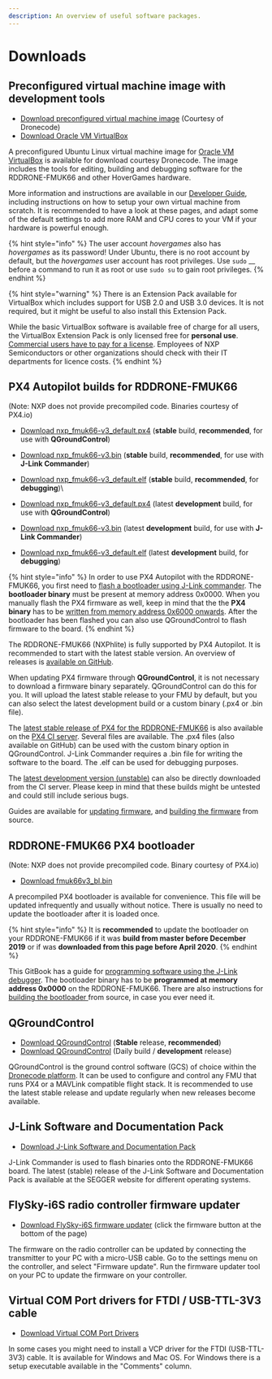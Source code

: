 ```yaml
---
description: An overview of useful software packages.
---
```


# Downloads

## Preconfigured virtual machine image with development tools

* [Download preconfigured virtual machine image](https://s3-us-west-2.amazonaws.com/hovergames/Hovergames-VM-2019-04-08.ova) (Courtesy of Dronecode)
* [Download Oracle VM VirtualBox](https://www.virtualbox.org/wiki/Downloads)

A preconfigured Ubuntu Linux virtual machine image for [Oracle VM VirtualBox](https://www.virtualbox.org/) is available for download courtesy Dronecode. The image includes the tools for editing, building and debugging software for the RDDRONE-FMUK66 and other HoverGames hardware.&#x20;

More information and instructions are available in our [Developer Guide](developerguide/tools/), including instructions on how to setup your own virtual machine from scratch. It is recommended to have a look at these pages, and adapt some of the default settings to add more RAM and CPU cores to your VM if your hardware is powerful enough.

{% hint style="info" %}
The user account _hovergames_ also has _hovergames_ as its password! Under Ubuntu, there is no root account by default, but the _hovergames_ user account has root privileges. Use `sudo` __ before a command to run it as root or use `sudo su` to gain root privileges.
{% endhint %}

{% hint style="warning" %}
There is an Extension Pack available for VirtualBox which includes support for USB 2.0 and USB 3.0 devices. It is not required, but it might be useful to also install this Extension Pack.

While the basic VirtualBox software is available free of charge for all users, the VirtualBox Extension Pack is only licensed free for **personal use**. [Commercial users have to pay for a license](https://www.virtualbox.org/wiki/Licensing\_FAQ). Employees of NXP Semiconductors or other organizations should check with their IT departments for licence costs.
{% endhint %}

## PX4 Autopilot builds for RDDRONE-FMUK66

(Note: NXP does not provide precompiled code. Binaries courtesy of PX4.io)

* [Download nxp\_fmuk66-v3\_default.px4](http://ci.px4.io/job/PX4\_misc/job/Firmware-compile/job/stable/lastSuccessfulBuild/artifact/build/nxp\_fmuk66-v3\_default/nxp\_fmuk66-v3\_default.px4) (**stable** build, **recommended**, for use with **QGroundControl**)
* [Download nxp\_fmuk66-v3.bin](http://ci.px4.io/job/PX4\_misc/job/Firmware-compile/job/stable/lastSuccessfulBuild/artifact/build/nxp\_fmuk66-v3\_default/nxp\_fmuk66-v3.bin) (**stable** build, **recommended**, for use with **J-Link Commander**)
* [Download nxp\_fmuk66-v3\_default.elf](http://ci.px4.io/job/PX4\_misc/job/Firmware-compile/job/stable/lastSuccessfulBuild/artifact/build/nxp\_fmuk66-v3\_default/nxp\_fmuk66-v3\_default.elf) (**stable** build, **recommended**, for **debugging**)\

* [Download nxp\_fmuk66-v3\_default.px4](http://ci.px4.io/job/PX4\_misc/job/Firmware-compile/job/master/lastSuccessfulBuild/artifact/build/nxp\_fmuk66-v3\_default/nxp\_fmuk66-v3\_default.px4) (latest **development** build, for use with **QGroundControl**)
* [Download nxp\_fmuk66-v3.bin](http://ci.px4.io/job/PX4\_misc/job/Firmware-compile/job/master/lastSuccessfulBuild/artifact/build/nxp\_fmuk66-v3\_default/nxp\_fmuk66-v3.bin) (latest **development** build, for use with **J-Link Commander**)
* [Download nxp\_fmuk66-v3\_default.elf](http://ci.px4.io/job/PX4\_misc/job/Firmware-compile/job/master/lastSuccessfulBuild/artifact/build/nxp\_fmuk66-v3\_default/nxp\_fmuk66-v3\_default.elf) (latest **development** build, for **debugging**)

{% hint style="info" %}
In order to use PX4 Autopilot with the RDDRONE-FMUK66, you first need to [flash a bootloader using J-Link commander](userguide/programming.md#programming-the-bootloader). The **bootloader binary** must be present at memory address 0x0000. When you manually flash the PX4 firmware as well, keep in mind that the the **PX4 binary** has to be [written from memory address 0x6000 onwards](userguide/programming.md#programming-the-firmware). After the bootloader has been flashed you can also use QGroundControl to flash firmware to the board.
{% endhint %}

The RDDRONE-FMUK66 (NXPhlite) is fully supported by PX4 Autopilot. It is recommended to start with the latest stable version. An overview of releases is [available on GitHub](https://github.com/PX4/Firmware/releases).&#x20;

When updating PX4 firmware through **QGroundControl**, it is not necessary to download a firmware binary separately. QGroundControl can do this for you. It will upload the latest stable release to your FMU by default, but you can also select the latest development build or a custom binary (.px4 or .bin file).

The [latest stable release of PX4 for the RDDRONE-FMUK66](http://ci.px4.io/job/PX4\_misc/job/Firmware-compile/job/stable/lastSuccessfulBuild/artifact/build/nxp\_fmuk66-v3\_default/) is also available on the [PX4 CI server](http://ci.px4.io/). Several files are available. The .px4 files (also available on GitHub) can be used with the custom binary option in QGroundControl. J-Link Commander requires a .bin file for writing the software to the board. The .elf can be used for debugging purposes.

The [latest development version (unstable)](http://ci.px4.io/job/PX4\_misc/job/Firmware-compile/job/master/lastSuccessfulBuild/artifact/build/nxp\_fmuk66-v3\_default/) can also be directly downloaded from the CI server. Please keep in mind that these builds might be untested and could still include serious bugs.

Guides are available for [updating firmware](userguide/qgroundcontrol/firmware.md), and [building the firmware](developerguide/building-firmware.md) from source.

## RDDRONE-FMUK66 PX4 bootloader

(Note: NXP does not provide precompiled code. Binary courtesy of PX4.io)

* [Download fmuk66v3\_bl.bin](http://ci.px4.io/job/PX4/job/PX4-Bootloader/job/master/lastSuccessfulBuild/artifact/build/fmuk66v3\_bl/fmuk66v3\_bl.bin)

A precompiled PX4 bootloader is available for convenience. This file will be updated infrequently and usually without notice. There is usually no need to update the bootloader after it is loaded once.

{% hint style="info" %}
It is **recommended** to update the bootloader on your RDDRONE-FMUK66 if it was **build from master before December 2019** or if was **downloaded from this page before April 2020**.
{% endhint %}

This GitBook has a guide for [programming software using the J-Link debugger](developerguide/program-software-using-debugger.md). The bootloader binary has to be **programmed at memory address 0x0000** on the RDDRONE-FMUK66. There are also instructions for [building the bootloader ](developerguide/building-bootloader.md)from source, in case you ever need it.

## QGroundControl

* [Download QGroundControl](https://docs.qgroundcontrol.com/en/getting\_started/download\_and\_install.html) (**Stable** release, **recommended**)
* [Download QGroundControl](https://docs.qgroundcontrol.com/en/releases/daily\_builds.html) (Daily build / **development** release)

QGroundControl is the ground control software (GCS) of choice within the [Dronecode platform](https://www.dronecode.org/platform/). It can be used to configure and control any FMU that runs PX4 or a MAVLink compatible flight stack. It is recommended to use the latest stable release and update regularly when new releases become available.

## J-Link Software and Documentation Pack

* [Download J-Link Software and Documentation Pack](https://www.segger.com/downloads/jlink#J-LinkSoftwareAndDocumentationPack)

J-Link Commander is used to flash binaries onto the RDDRONE-FMUK66 board. The latest (stable) release of the J-Link Software and Documentation Pack is available at the SEGGER website for different operating systems.

## FlySky-i6S radio controller firmware updater

* [Download FlySky-i6S firmware updater](https://www.flysky-cn.com/fsi6s) (click the firmware button at the bottom of the page)

The firmware on the radio controller can be updated by connecting the transmitter to your PC with a micro-USB cable. Go to the settings menu on the controller, and select "Firmware update". Run the firmware updater tool on your PC to update the firmware on your controller.

## Virtual COM Port drivers for FTDI / USB-TTL-3V3 cable

* [Download Virtual COM Port Drivers](https://www.ftdichip.com/Drivers/VCP.htm)

In some cases you might need to install a VCP driver for the FTDI (USB-TTL-3V3) cable. It is available for Windows and Mac OS. For Windows there is a setup executable available in the "Comments" column.
